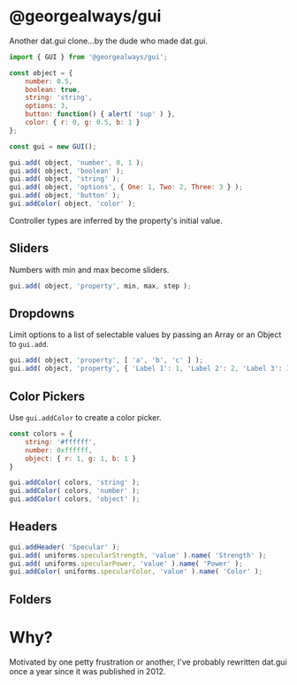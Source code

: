 # @georgealways/gui

Another dat.gui clone...by the dude who made dat.gui.

```js
import { GUI } from '@georgealways/gui';

const object = {
    number: 0.5,
    boolean: true,
    string: 'string',
    options: 3,
    button: function() { alert( 'sup' ) },
    color: { r: 0, g: 0.5, b: 1 }
};

const gui = new GUI();

gui.add( object, 'number', 0, 1 );
gui.add( object, 'boolean' );
gui.add( object, 'string' );
gui.add( object, 'options', { One: 1, Two: 2, Three: 3 } );
gui.add( object, 'button' );
gui.addColor( object, 'color' );
```

Controller types are inferred by the property's initial value.

## Sliders

Numbers with min and max become sliders.

```js
gui.add( object, 'property', min, max, step );
```

## Dropdowns

Limit options to a list of selectable values by passing an Array or an Object to `gui.add`.

```js
gui.add( object, 'property', [ 'a', 'b', 'c' ] );
gui.add( object, 'property', { 'Label 1': 1, 'Label 2': 2, 'Label 3': 3 } );
```

## Color Pickers

Use `gui.addColor` to create a color picker.

```js
const colors = {
    string: '#ffffff',
    number: 0xffffff,
    object: { r: 1, g: 1, b: 1 }
}

gui.addColor( colors, 'string' );
gui.addColor( colors, 'number' );
gui.addColor( colors, 'object' );
```

## Headers

```js
gui.addHeader( 'Specular' );
gui.add( uniforms.specularStrength, 'value' ).name( 'Strength' );
gui.add( uniforms.specularPower, 'value' ).name( 'Power' );
gui.addColor( uniforms.specularColor, 'value' ).name( 'Color' );
```

## Folders

# Why?

Motivated by one petty frustration or another, I've probably rewritten dat.gui once a year since it was published in 2012.